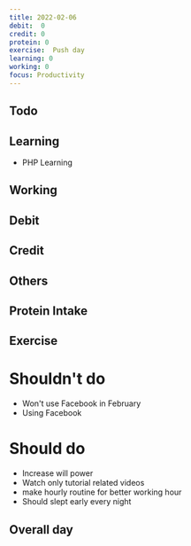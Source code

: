 ```yaml
---
title: 2022-02-06
debit:  0
credit: 0
protein: 0
exercise:  Push day
learning: 0
working: 0
focus: Productivity
---
```

## Todo

## Learning
- PHP Learning 

## Working

## Debit 

## Credit  

## Others 


## Protein Intake


## Exercise 

# Shouldn't do
- Won't use Facebook in February
- Using Facebook


# Should do
- Increase will power
- Watch only tutorial related videos   
- make hourly routine for better working hour 
- Should slept early every night

## Overall day








